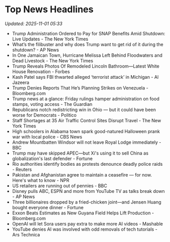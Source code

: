 # Top News Headlines

_Updated: 2025-11-01 05:33_

- Trump Administration Ordered to Pay for SNAP Benefits Amid Shutdown: Live Updates - The New York Times
- What’s the filibuster and why does Trump want to get rid of it during the shutdown? - AP News
- In One Jamaican Town, Hurricane Melissa Left Behind Floodwaters and Dead Livestock - The New York Times
- Trump Reveals Photos Of Remodeled Lincoln Bathroom—Latest White House Renovation - Forbes
- Kash Patel says FBI thwarted alleged ‘terrorist attack’ in Michigan - Al Jazeera
- Trump Denies Reports That He’s Planning Strikes on Venezuela - Bloomberg.com
- Trump news at a glance: Friday rulings hamper administration on food stamps, voting access - The Guardian
- Republicans notch redistricting win in Ohio — but it could have been worse for Democrats - Politico
- Staff Shortages at 35 Air Traffic Control Sites Disrupt Travel - The New York Times
- High schoolers in Alabama town spark good-natured Halloween prank war with local police - CBS News
- Andrew Mountbatten Windsor will not leave Royal Lodge immediately - BBC
- Trump may have skipped APEC—but Xi's using it to sell China as globalization's last defender - Fortune
- Rio authorities identify bodies as protests denounce deadly police raids - Reuters
- Pakistan and Afghanistan agree to maintain a ceasefire — for now. Here's what to know - NPR
- US retailers are running out of pennies - BBC
- Disney pulls ABC, ESPN and more from YouTube TV as talks break down - AP News
- Three billionaires dropped by a fried-chicken joint—and Jensen Huang bought everyone dinner - Fortune
- Exxon Beats Estimates as New Guyana Field Helps Lift Production - Bloomberg.com
- OpenAI will let Sora users pay extra to make more AI videos - Mashable
- YouTube denies AI was involved with odd removals of tech tutorials - Ars Technica